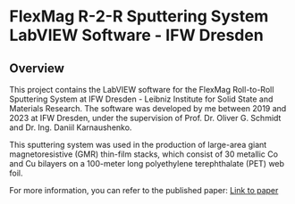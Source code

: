 # FlexMag R-2-R Sputtering System LabVIEW Software - IFW Dresden

## Overview

This project contains the LabVIEW software for the FlexMag Roll-to-Roll Sputtering System at IFW Dresden - Leibniz Institute for Solid State and Materials Research. The software was developed by me between 2019 and 2023 at IFW Dresden, under the supervision of Prof. Dr. Oliver G. Schmidt and Dr. Ing. Daniil Karnaushenko.

This sputtering system was used in the production of large-area giant magnetoresistive (GMR) thin-film stacks, which consist of 30 metallic Co and Cu bilayers on a 100-meter long polyethylene terephthalate (PET) web foil.

For more information, you can refer to the published paper: [Link to paper](https://advanced.onlinelibrary.wiley.com/doi/full/10.1002/admt.202200190)

